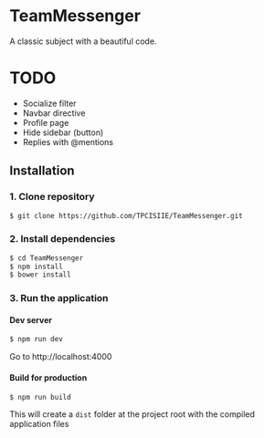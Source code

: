 # TeamMessenger
A classic subject with a beautiful code.

# TODO
- Socialize filter
- Navbar directive
- Profile page
- Hide sidebar (button)
- Replies with @mentions

## Installation
### 1. Clone repository
```bash
$ git clone https://github.com/TPCISIIE/TeamMessenger.git
```

### 2. Install dependencies
```bash
$ cd TeamMessenger
$ npm install
$ bower install
```

### 3. Run the application
#### Dev server
```bash
$ npm run dev
```
Go to http://localhost:4000

#### Build for production
```bash
$ npm run build
```
This will create a `dist` folder at the project root with the compiled application files
